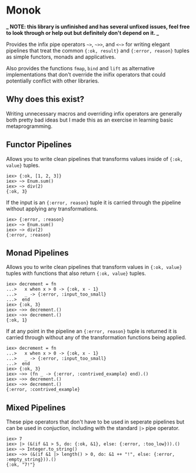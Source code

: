 # Monok

**_ NOTE: this library is unfinished and has several unfixed issues, feel free to look through or help out but definitely don't depend on it. _**

Provides the infix pipe operators `~>`, `~>>`, and `<~>` for writing elegant pipelines that treat the common
`{:ok, result}` and `{:error, reason}` tuples as simple functors, monads and applicatives.

Also provides the functions `fmap`, `bind` and `lift` as alternative implementations that don't override the
inifix operators that could potentially conflict with other libraries.

## Why does this exist?

Writing unnecessary macros and overriding infix operators are generally both pretty bad
ideas but I made this as an exercise in learning basic metaprogramming.

## Functor Pipelines

Allows you to write clean pipelines that transforms values inside of `{:ok, value}` tuples.

```
iex> {:ok, [1, 2, 3]}
iex> ~> Enum.sum()
iex> ~> div(2)
{:ok, 3}
```

If the input is an `{:error, reason}` tuple it is carried through the pipeline without applying any
transformations.

```
iex> {:error, :reason}
iex> ~> Enum.sum()
iex> ~> div(2)
{:error, :reason}
```

## Monad Pipelines

Allows you to write clean pipelines that transform values in `{:ok, value}` tuples with functions that also
return `{:ok, value}` tuples.

```
iex> decrement = fn
...>   x when x > 0 -> {:ok, x - 1}
...>   _ -> {:error, :input_too_small}
...>  end
iex> {:ok, 3}
iex> ~>> decrement.()
iex> ~>> decrement.()
{:ok, 1}
```

If at any point in the pipeline an `{:error, reason}` tuple is returned it is carried through without
any of the transformation functions being applied.

```
iex> decrement = fn
...>   x when x > 0 -> {:ok, x - 1}
...>   _ -> {:error, :input_too_small}
...>  end
iex> {:ok, 3}
iex> ~>> (fn _ -> {:error, :contrived_example} end).()
iex> ~>> decrement.()
iex> ~>> decrement.()
{:error, :contrived_example}
```

## Mixed Pipelines

These pipe operators that don't have to be used in seperate pipelines but can be used in conjuction,
including with the standard `|>` pipe operator.

```
iex> 7
iex> |> (&(if &1 > 5, do: {:ok, &1}, else: {:error, :too_low})).()
iex> ~> Integer.to_string()
iex> ~>> (&(if &1 |> length() > 0, do: &1 ++ "!", else: {:error, :empty_string})).()
{:ok, "7!"}
```
